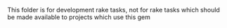 This folder is for development rake tasks, not for rake tasks which should be made available to projects which use this gem